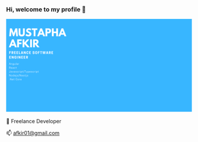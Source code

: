 ### Hi, welcome to my profile 👋

![Image description here](https://raw.githubusercontent.com/afkir01/afkir01/main/Mustapha-Afkir.png)


🔭 Freelance Developer

📫 afkir01@gmail.com


